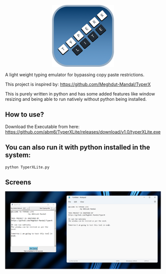 <p align="center">
    <img src="https://github.com/abm6/TyperXLite/blob/main/build/TyperXLogo.png" alt="logo" style="width:200px;"/>
</p>


A light weight typing emulator for bypassing copy paste restrictions.

This project is inspired by: https://github.com/Meghdut-Mandal/TyperX

This is purely written in python and has some added features like window resizing and being able to run natively without python being installed.

## How to use?

Download the Executable from here: https://github.com/abm6/TyperXLite/releases/download/v1.0/typerXLite.exe

## You can also run it with python installed in the system:

```
python TyperXLite.py
```

## Screens

![image](https://github.com/abm6/TyperXLite/blob/main/screen1.png)